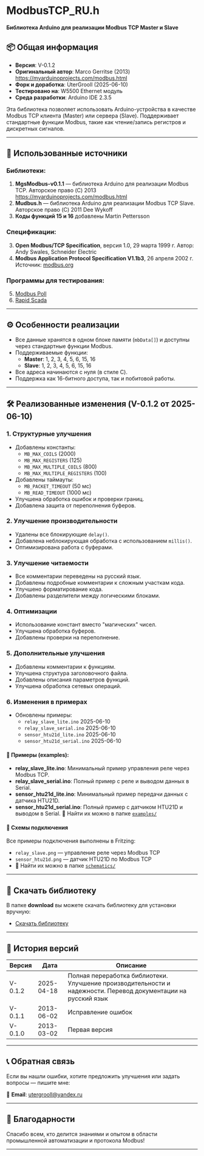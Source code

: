 # ModbusTCP_RU.h  
**Библиотека Arduino для реализации Modbus TCP Master и Slave**

## 📦 Общая информация
- **Версия**: V-0.1.2  
- **Оригинальный автор**: Marco Gerritse (2013) https://myarduinoprojects.com/modbus.html
- **Форк и доработка**: UterGrooll (2025-06-10)  
- **Тестировано на**: W5500 Ethernet модуль  
- **Среда разработки**: Arduino IDE 2.3.5  

Эта библиотека позволяет использовать Arduino-устройства в качестве Modbus TCP клиента (Master) или сервера (Slave). Поддерживает стандартные функции Modbus, такие как чтение/запись регистров и дискретных сигналов.

---

## 🔧 Использованные источники

### Библиотеки:
1. **MgsModbus-v0.1.1** — библиотека Arduino для реализации Modbus TCP. Авторское право (C) 2013 https://myarduinoprojects.com/modbus.html
2. **Mudbus.h** — библиотека Arduino для реализации Modbus TCP Slave. Авторское право (C) 2011 Dee Wykoff  
3. **Коды функций 15 и 16** добавлены Martin Pettersson  

### Спецификации:
3. **Open Modbus/TCP Specification**, версия 1.0, 29 марта 1999 г. Автор: Andy Swales, Schneider Electric  
4. **Modbus Application Protocol Specification V1.1b3**, 26 апреля 2002 г. Источник: [modbus.org](http://www.modbus.org)

### Программы для тестирования:
5. [Modbus Poll](https://www.modbustools.com/download.html)  
6. [Rapid Scada](https://rapidscada.ru/)  

---

## ⚙️ Особенности реализации

- Все данные хранятся в одном блоке памяти (`mbData[]`) и доступны через стандартные функции Modbus.
- Поддерживаемые функции:
  - **Master**: 1, 2, 3, 4, 5, 6, 15, 16  
  - **Slave**: 1, 2, 3, 4, 5, 6, 15, 16  
- Все адреса начинаются с нуля (в стиле C).
- Поддержка как 16-битного доступа, так и побитовой работы.

---

## 🛠 Реализованные изменения (V-0.1.2 от 2025-06-10)

### 1. **Структурные улучшения**
- Добавлены константы:
  - `MB_MAX_COILS` (2000)
  - `MB_MAX_REGISTERS` (125)
  - `MB_MAX_MULTIPLE_COILS` (800)
  - `MB_MAX_MULTIPLE_REGISTERS` (100)
- Добавлены таймауты:
  - `MB_PACKET_TIMEOUT` (50 мс)
  - `MB_READ_TIMEOUT` (1000 мс)
- Улучшена обработка ошибок и проверки границ.
- Добавлена защита от переполнения буферов.

### 2. **Улучшение производительности**
- Удалены все блокирующие `delay()`.
- Добавлена неблокирующая обработка с использованием `millis()`.
- Оптимизирована работа с буферами.

### 3. **Улучшение читаемости**
- Все комментарии переведены на русский язык.
- Добавлены подробные комментарии к сложным участкам кода.
- Улучшено форматирование кода.
- Добавлены разделители между логическими блоками.

### 4. **Оптимизации**
- Использование констант вместо "магических" чисел.
- Улучшена обработка буферов.
- Добавлены проверки на переполнение.

### 5. **Дополнительные улучшения**
- Добавлены комментарии к функциям.
- Улучшена структура заголовочного файла.
- Добавлены описания параметров функций.
- Улучшена обработка сетевых операций.

### 6. **Изменения в примерах**
- Обновлены примеры:
  - `relay_slave_lite.ino` 2025-06-10
  - `relay_slave_serial.ino` 2025-06-10
  - `sensor_htu21d_lite.ino` 2025-06-10
  - `sensor_htu21d_serial.ino` 2025-06-10

#### 📝 Примеры (examples):
- **relay_slave_lite.ino**: Минимальный пример управления реле через Modbus TCP.
- **relay_slave_serial.ino**: Полный пример с реле и выводом данных в Serial.
- **sensor_htu21d_lite.ino**: Минимальный пример передачи данных с датчика HTU21D.
- **sensor_htu21d_serial.ino**: Полный пример с датчиком HTU21D и выводом в Serial.
📁 Найти их можно в папке [`examples/`](examples/)

#### 🧪 Схемы подключения
Все примеры подключения выполнены в Fritzing:
- `relay_slave.png` — управление реле через Modbus TCP
- `sensor_htu21d.png` — датчик HTU21D по Modbus TCP
- 📁 Найти их можно в папке [`schematics/`](schematics/)

---

## 📁 Скачать библиотеку

В папке **download** вы можете скачать библиотеку для установки вручную:

- [Скачать библиотеку](download/ModbusTCP_RU.zip)

---

## 📅 История версий

| Версия     | Дата         | Описание |
|-----------|---------------|----------|
| V-0.1.2   | 2025-04-18    | Полная переработка библиотеки. Улучшение производительности и надежности. Перевод документации на русский язык |
| V-0.1.1   | 2013-06-02    | Исправление ошибок |
| V-0.1.0   | 2013-03-02    | Первая версия |

---

## 📞 Обратная связь

Если вы нашли ошибки, хотите предложить улучшения или задать вопросы — пишите мне:

📧 **Email**: [utergrooll@yandex.ru](mailto:utergrooll@yandex.ru)

---

## 🌟 Благодарности

Спасибо всем, кто делится знаниями и опытом в области промышленной автоматизации и протокола Modbus!

---